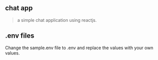 ## chat app

> a simple chat application using reactjs.

## .env files

Change the sample.env file to .env and replace the values with your own values.
